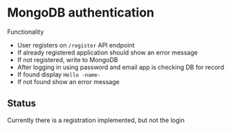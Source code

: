 # MongoDB authentication

Functionality

- User registers on `/register` API endpoint
- If already registered application should show an error message
- If not registered, write to MongoDB
- After logging in using password and email app is checking DB for record
- If found display `Hello -name-`
- If not found show an error message

## Status

Currently there is a registration implemented, but not the login

